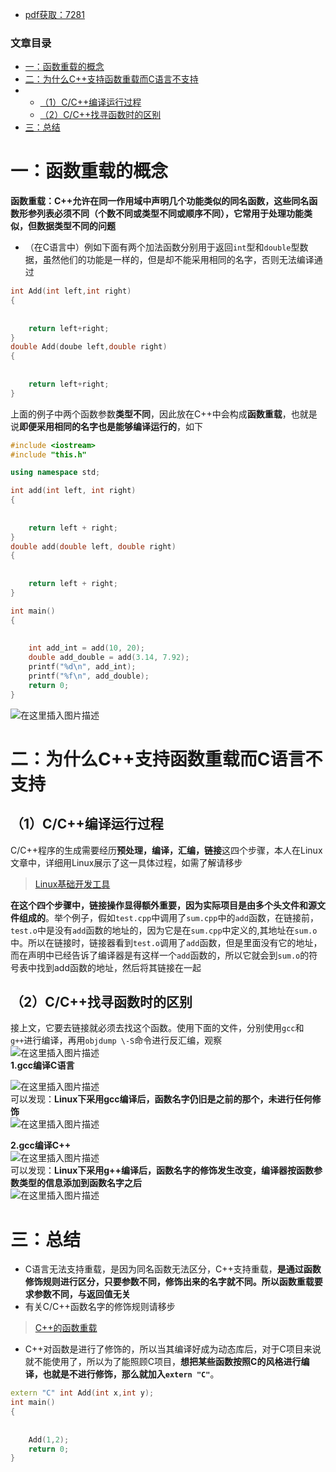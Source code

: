  

- [pdf获取：7281](https://url18.ctfile.com/f/22722418-803656481-b71b2c)

### 文章目录

- [一：函数重载的概念](#_6)
- [二：为什么C++支持函数重载而C语言不支持](#CC_56)
- - [（1）C/C++编译运行过程](#1CC_58)
  - [（2）C/C++找寻函数时的区别](#2CC_67)
- [三：总结](#_81)

# 一：函数重载的概念

**函数重载：C++允许在同一作用域中声明几个功能类似的同名函数，这些同名函数形参列表必须不同（个数不同或类型不同或顺序不同），它常用于处理功能类似，但数据类型不同的问题**

 -    （在C语言中）例如下面有两个加法函数分别用于返回`int`型和`double`型数据，虽然他们的功能是一样的，但是却不能采用相同的名字，否则无法编译通过

```cpp
int Add(int left,int right)
{
            
            
	return left+right;
}
double Add(doube left,double right)
{
            
            
	return left+right;
}
```

上面的例子中两个函数参数**类型不同**，因此放在C++中会构成**函数重载**，也就是说**即便采用相同的名字也是能够编译运行的**，如下

```cpp
#include <iostream>
#include "this.h"

using namespace std;

int add(int left, int right)
{
            
            
	return left + right;
}
double add(double left, double right)
{
            
            
	return left + right;
}

int main()
{
            
            
	int add_int = add(10, 20);
	double add_double = add(3.14, 7.92);
	printf("%d\n", add_int);
	printf("%f\n", add_double);
	return 0;
}
```

![在这里插入图片描述](https://ziquyun.com/main/csdn/img?url=https%3A%2F%2Fimg-blog.csdnimg.cn%2Fe4283be2755e46759bd5c4f7b8009406.png&rfUrl=https%3A%2F%2Fzhangxing-tech.blog.csdn.net%2Farticle%2Fdetails%2F116427681)

# 二：为什么C++支持函数重载而C语言不支持

## （1）C/C++编译运行过程

C/C++程序的生成需要经历**预处理，编译，汇编，链接**这四个步骤，本人在Linux文章中，详细用Linux展示了这一具体过程，如需了解请移步

> [Linux基础开发工具](https://blog.csdn.net/qq_39183034/article/details/113090908)

**在这个四个步骤中，链接操作显得额外重要，因为实际项目是由多个头文件和源文件组成的**。举个例子，假如`test.cpp`中调用了`sum.cpp`中的`add`函数，在链接前，`test.o`中是没有`add`函数的地址的，因为它是在`sum.cpp`中定义的,其地址在`sum.o`中。所以在链接时，链接器看到`test.o`调用了`add`函数，但是里面没有它的地址，而在声明中已经告诉了编译器是有这样一个`add`函数的，所以它就会到`sum.o`的符号表中找到add函数的地址，然后将其链接在一起

## （2）C/C++找寻函数时的区别

接上文，它要去链接就必须去找这个函数。使用下面的文件，分别使用`gcc`和`g++`进行编译，再用`objdump \-S`命令进行反汇编，观察  
![在这里插入图片描述](https://ziquyun.com/main/csdn/img?url=https%3A%2F%2Fimg-blog.csdnimg.cn%2F20210218150411877.png%3Fx-oss-process%3Dimage%2Fwatermark%2Ctype_ZmFuZ3poZW5naGVpdGk%2Cshadow_10%2Ctext_aHR0cHM6Ly9ibG9nLmNzZG4ubmV0L3FxXzM5MTgzMDM0%2Csize_16%2Ccolor_FFFFFF%2Ct_70&rfUrl=https%3A%2F%2Fzhangxing-tech.blog.csdn.net%2Farticle%2Fdetails%2F116427681)  
**1.gcc编译C语言**

![在这里插入图片描述](https://ziquyun.com/main/csdn/img?url=https%3A%2F%2Fimg-blog.csdnimg.cn%2F20210218150559439.png%3Fx-oss-process%3Dimage%2Fwatermark%2Ctype_ZmFuZ3poZW5naGVpdGk%2Cshadow_10%2Ctext_aHR0cHM6Ly9ibG9nLmNzZG4ubmV0L3FxXzM5MTgzMDM0%2Csize_16%2Ccolor_FFFFFF%2Ct_70&rfUrl=https%3A%2F%2Fzhangxing-tech.blog.csdn.net%2Farticle%2Fdetails%2F116427681)  
可以发现：**Linux下采用gcc编译后，函数名字仍旧是之前的那个，未进行任何修饰**  
![在这里插入图片描述](https://ziquyun.com/main/csdn/img?url=https%3A%2F%2Fimg-blog.csdnimg.cn%2F20210218151035432.png%3Fx-oss-process%3Dimage%2Fwatermark%2Ctype_ZmFuZ3poZW5naGVpdGk%2Cshadow_10%2Ctext_aHR0cHM6Ly9ibG9nLmNzZG4ubmV0L3FxXzM5MTgzMDM0%2Csize_16%2Ccolor_FFFFFF%2Ct_70&rfUrl=https%3A%2F%2Fzhangxing-tech.blog.csdn.net%2Farticle%2Fdetails%2F116427681)

**2.gcc编译C++**  
![在这里插入图片描述](https://ziquyun.com/main/csdn/img?url=https%3A%2F%2Fimg-blog.csdnimg.cn%2F20210218151039964.png%3Fx-oss-process%3Dimage%2Fwatermark%2Ctype_ZmFuZ3poZW5naGVpdGk%2Cshadow_10%2Ctext_aHR0cHM6Ly9ibG9nLmNzZG4ubmV0L3FxXzM5MTgzMDM0%2Csize_16%2Ccolor_FFFFFF%2Ct_70&rfUrl=https%3A%2F%2Fzhangxing-tech.blog.csdn.net%2Farticle%2Fdetails%2F116427681)  
可以发现：**Linux下采用g++编译后，函数名字的修饰发生改变，编译器按函数参数类型的信息添加到函数名字之后**  
![在这里插入图片描述](https://ziquyun.com/main/csdn/img?url=https%3A%2F%2Fimg-blog.csdnimg.cn%2F202102181511599.png%3Fx-oss-process%3Dimage%2Fwatermark%2Ctype_ZmFuZ3poZW5naGVpdGk%2Cshadow_10%2Ctext_aHR0cHM6Ly9ibG9nLmNzZG4ubmV0L3FxXzM5MTgzMDM0%2Csize_16%2Ccolor_FFFFFF%2Ct_70&rfUrl=https%3A%2F%2Fzhangxing-tech.blog.csdn.net%2Farticle%2Fdetails%2F116427681)

# 三：总结

- C语言无法支持重载，是因为同名函数无法区分，C++支持重载，**是通过函数修饰规则进行区分，只要参数不同，修饰出来的名字就不同。所以函数重载要求参数不同，与返回值无关**
- 有关C/C++函数名字的修饰规则请移步

> [C++的函数重载](https://www.cnblogs.com/skynet/archive/2010/09/05/1818636.html)

 -    C++对函数是进行了修饰的，所以当其编译好成为动态库后，对于C项目来说就不能使用了，所以为了能照顾C项目，**想把某些函数按照C的风格进行编译，也就是不进行修饰，那么就加入`extern "C"`**。

```cpp
extern "C" int Add(int x,int y);
int main()
{
            
            
	Add(1,2);
	return 0;
}
```